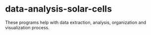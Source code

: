 # data-analysis-solar-cells
These programs help with data extraction, analysis, organization and visualization process.
